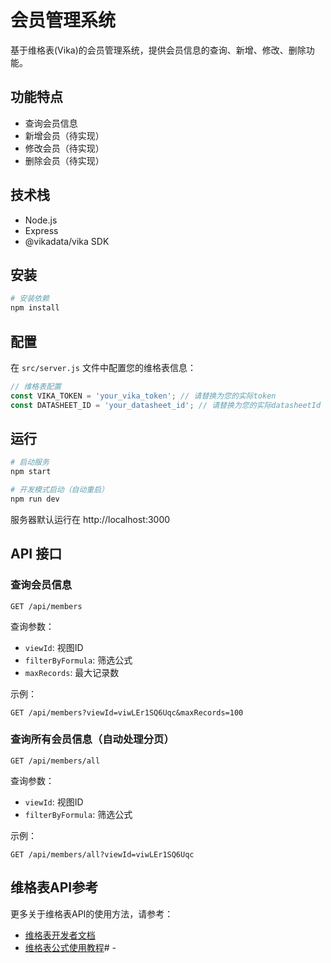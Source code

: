 # 会员管理系统

基于维格表(Vika)的会员管理系统，提供会员信息的查询、新增、修改、删除功能。

## 功能特点

- 查询会员信息
- 新增会员（待实现）
- 修改会员（待实现）
- 删除会员（待实现）

## 技术栈

- Node.js
- Express
- @vikadata/vika SDK

## 安装

```bash
# 安装依赖
npm install
```

## 配置

在 `src/server.js` 文件中配置您的维格表信息：

```javascript
// 维格表配置
const VIKA_TOKEN = 'your_vika_token'; // 请替换为您的实际token
const DATASHEET_ID = 'your_datasheet_id'; // 请替换为您的实际datasheetId
```

## 运行

```bash
# 启动服务
npm start

# 开发模式启动（自动重启）
npm run dev
```

服务器默认运行在 http://localhost:3000

## API 接口

### 查询会员信息

```
GET /api/members
```

查询参数：
- `viewId`: 视图ID
- `filterByFormula`: 筛选公式
- `maxRecords`: 最大记录数

示例：
```
GET /api/members?viewId=viwLEr1SQ6Uqc&maxRecords=100
```

### 查询所有会员信息（自动处理分页）

```
GET /api/members/all
```

查询参数：
- `viewId`: 视图ID
- `filterByFormula`: 筛选公式

示例：
```
GET /api/members/all?viewId=viwLEr1SQ6Uqc
```

## 维格表API参考

更多关于维格表API的使用方法，请参考：
- [维格表开发者文档](https://help.vika.cn/docs/)
- [维格表公式使用教程](https://help.vika.cn/docs/guide/tutorial-getting-started-with-formulas)#   -  
 